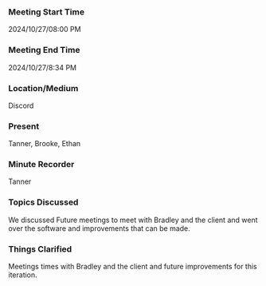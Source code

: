 ### Meeting Start Time

2024/10/27/08:00 PM

### Meeting End Time

2024/10/27/8:34 PM

### Location/Medium

Discord

### Present

Tanner, Brooke, Ethan

### Minute Recorder

Tanner

### Topics Discussed

We discussed Future meetings to meet with Bradley and the client and went over the software and improvements that can be made.

### Things Clarified

Meetings times with Bradley and the client and future improvements for this iteration. 

